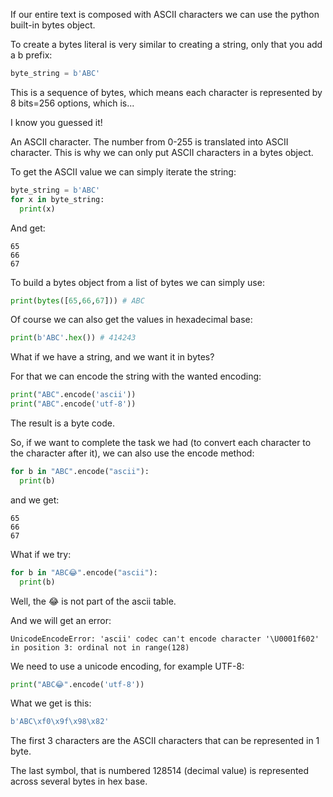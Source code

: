 If our entire text is composed with ASCII characters we can use the python built-in bytes object.

To create a bytes literal is very similar to creating a string, only that you add a b prefix:

```Python
byte_string = b'ABC' 
```

This is a sequence of bytes, which means each character is represented by 8 bits=256 options, which is...

I know you guessed it!

An ASCII character.
The number from 0-255 is translated into ASCII character. This is why we can only put ASCII characters in a bytes object.

To get the ASCII value we can simply iterate the string:

```Python
byte_string = b'ABC'
for x in byte_string:
  print(x) 
```

And get:

```console
65
66
67
```

To build a bytes object from a list of bytes we can simply use:

```Python
print(bytes([65,66,67])) # ABC 
```

Of course we can also get the values in hexadecimal base:

```python
print(b'ABC'.hex()) # 414243 
```

What if we have a string, and we want it in bytes?

For that we can encode the string with the wanted encoding:

```Python
print("ABC".encode('ascii'))
print("ABC".encode('utf-8')) 
```

The result is a byte code.


So, if we want to complete the task we had (to convert each character to the character after it), we can also use the encode method:

```Python
for b in "ABC".encode("ascii"):
  print(b) 
```

and we get:
```console
65
66
67
```

What if we try:

```Python
for b in "ABC😂".encode("ascii"):
  print(b) 
```

Well, the 😂 is not part of the ascii table.

And we will get an error:

```console
UnicodeEncodeError: 'ascii' codec can't encode character '\U0001f602' in position 3: ordinal not in range(128)
```

We need to use a unicode encoding, for example UTF-8:

```Python
print("ABC😂".encode('utf-8')) 
```

What we get is this:

```Python
b'ABC\xf0\x9f\x98\x82' 
```

The first 3 characters are the ASCII characters that can be represented in 1 byte.

The last symbol, that is numbered 128514 (decimal value) is represented across several bytes in hex base.


